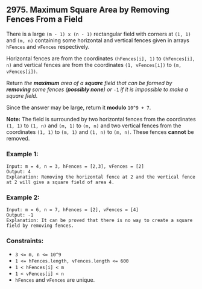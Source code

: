 ## 2975. Maximum Square Area by Removing Fences From a Field

There is a large ```(m - 1) x (n - 1)``` rectangular field with corners at ```(1, 1)``` and ```(m, n)``` containing some horizontal and vertical fences given in arrays ```hFences``` and ```vFences``` respectively.

Horizontal fences are from the coordinates ```(hFences[i], 1)``` to ```(hFences[i], n)``` and vertical fences are from the coordinates ```(1, vFences[i])``` to ```(m, vFences[i])```.

Return *the **maximum** area of a **square** field that can be formed by **removing** some fences (**possibly none**) or* ```-1``` *if it is impossible to make a square field*.

Since the answer may be large, return it **modulo** ```10^9 + 7```.

**Note:** The field is surrounded by two horizontal fences from the coordinates ```(1, 1)``` to ```(1, n)``` and ```(m, 1)``` to ```(m, n)``` and two vertical fences from the coordinates ```(1, 1)``` to ```(m, 1)``` and ```(1, n)``` to ```(m, n)```. These fences **cannot** be removed.

### Example 1:
```
Input: m = 4, n = 3, hFences = [2,3], vFences = [2]
Output: 4
Explanation: Removing the horizontal fence at 2 and the vertical fence at 2 will give a square field of area 4.
```
### Example 2:
```
Input: m = 6, n = 7, hFences = [2], vFences = [4]
Output: -1
Explanation: It can be proved that there is no way to create a square field by removing fences.
```

### Constraints:

* ```3 <= m, n <= 10^9```
* ```1 <= hFences.length, vFences.length <= 600```
* ```1 < hFences[i] < m```
* ```1 < vFences[i] < n```
* ```hFences``` and ```vFences``` are unique.